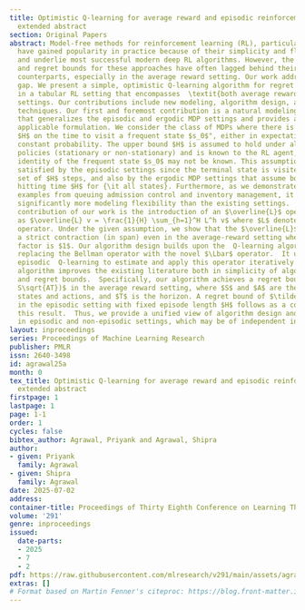 ```yaml
---
title: Optimistic Q-learning for average reward and episodic reinforcement learning
  extended abstract
section: Original Papers
abstract: Model-free methods for reinforcement learning (RL), particularly Q-learning,
  have gained popularity in practice because of their simplicity and flexibility,
  and underlie most successful modern deep RL algorithms. However, the sample complexity
  and regret bounds for these approaches have often lagged behind their model-based
  counterparts, especially in the average reward setting. Our work addresses this
  gap. We present a simple, optimistic Q-learning algorithm for regret minimization
  in a tabular RL setting that encompasses  \textit{both average reward and episodic}
  settings. Our contributions include new modeling, algorithm design, and regret analysis
  techniques. Our first and foremost contribution is a natural modeling assumption
  that generalizes the episodic and ergodic MDP settings and provides a more practically
  applicable formulation. We consider the class of MDPs where there is an "upper  bound
  $H$ on the time to visit a frequent state $s_0$", either in expectation or with
  constant probability. The upper bound $H$ is assumed to hold under all feasible
  policies (stationary or non-stationary) and is known to the RL agent, although the
  identity of the frequent state $s_0$ may not be known. This assumption is naturally
  satisfied by the episodic settings since the terminal state is visited after every
  set of $H$ steps, and also by the ergodic MDP settings that assume bounded worst-case
  hitting time $H$ for {\it all states}. Furthermore, as we demonstrate using several
  examples from queuing admission control and inventory management, it allows for
  significantly more modeling flexibility than the existing settings.  A key technical
  contribution of our work is the introduction of an $\overline{L}$ operator defined
  as $\overline{L} v = \frac{1}{H} \sum_{h=1}^H L^h v$ where $L$ denotes the Bellman
  operator. Under the given assumption, we show that the $\overline{L}$ operator has
  a strict contraction (in span) even in the average-reward setting where the discount
  factor is $1$. Our algorithm design builds upon the  Q-learning algorithm while
  replacing the Bellman operator with the novel $\Lbar$ operator.  It uses ideas from
  episodic  Q-learning to estimate and apply this operator iteratively.  Our model-free
  algorithm improves the existing literature both in simplicity of algorithmic design
  and regret bounds.  Specifically, our algorithm achieves a regret bound of $\tilde{O}(H^5
  S\sqrt{AT})$ in the average reward setting, where $S$ and $A$ are the numbers of
  states and actions, and $T$ is the horizon. A regret bound of $\tilde{O}(H^6 S\sqrt{AT})$
  in the episodic setting with fixed episode length $H$ follows as a corollary of
  this result.  Thus, we provide a unified view of algorithm design and regret minimization
  in episodic and non-episodic settings, which may be of independent interest.
layout: inproceedings
series: Proceedings of Machine Learning Research
publisher: PMLR
issn: 2640-3498
id: agrawal25a
month: 0
tex_title: Optimistic Q-learning for average reward and episodic reinforcement learning
  extended abstract
firstpage: 1
lastpage: 1
page: 1-1
order: 1
cycles: false
bibtex_author: Agrawal, Priyank and Agrawal, Shipra
author:
- given: Priyank
  family: Agrawal
- given: Shipra
  family: Agrawal
date: 2025-07-02
address:
container-title: Proceedings of Thirty Eighth Conference on Learning Theory
volume: '291'
genre: inproceedings
issued:
  date-parts:
  - 2025
  - 7
  - 2
pdf: https://raw.githubusercontent.com/mlresearch/v291/main/assets/agrawal25a/agrawal25a.pdf
extras: []
# Format based on Martin Fenner's citeproc: https://blog.front-matter.io/posts/citeproc-yaml-for-bibliographies/
---
```

